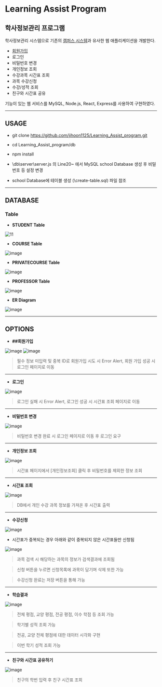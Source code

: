 # Learning Assist Program
## 학사정보관리 프로그램

학사정보관리 시스템으로 기존의 [캠퍼스 시스템](https://klas.kw.ac.kr/)과 유사한 웹 애플리케이션을 개발한다. 
  * [회원가입](#회원가입) 
  * 로그인 
  * 비밀번호 변경 
  * 개인정보 조회 
  * 수강과목 시간표 조회 
  * 과목 수강신청 
  * 수강/성적 조회 
  * 친구와 시간표 공유

기능이 있는 웹 서비스를 MySQL, Node.js, React, Express를 사용하여 구현하였다. 

-----------
## USAGE
* git clone https://github.com/jihoon1125/Learning_Assist_program.git

* cd Learning_Assist_program/db

* npm install

* \db\server\server.js 의 Line20~ 에서 MySQL school Database 생성 후 비밀번호 등 설정 변경

* school Database에 테이블 생성 (\create-table.sql) 파일 참조



----------
## DATABASE
### Table
+ **STUDENT Table**

![11](https://user-images.githubusercontent.com/59654033/117769840-2feb5d00-b26f-11eb-8cf3-02f17fc78994.PNG)

+ **COURSE Table**

![image](https://user-images.githubusercontent.com/59654033/117769981-590bed80-b26f-11eb-83cf-f98e5b4c49ab.png)

+ **PRIVATECOURSE Table**

![image](https://user-images.githubusercontent.com/59654033/117770027-66c17300-b26f-11eb-8dc3-7dec3ddcffa9.png)

+ **PROFESSOR Table**

![image](https://user-images.githubusercontent.com/59654033/117770068-7345cb80-b26f-11eb-84b6-1c7053b211ab.png)

+ **ER Diagram**

![image](https://user-images.githubusercontent.com/59654033/117770333-c1f36580-b26f-11eb-8337-89ce398e3c59.png)

---
## OPTIONS
+ **##회원가입**

![image](https://user-images.githubusercontent.com/59654033/117770697-3201eb80-b270-11eb-81ff-1391c38bd780.png)
![image](https://user-images.githubusercontent.com/59654033/117770711-37f7cc80-b270-11eb-8f34-5d02a1063583.png)

> 필수 정보 미입력 및 중복 ID로 회원가입 시도 시 Error Alert, 회원 가입 성공 시 로그인 페이지로 이동
___
+ **로그인**

![image](https://user-images.githubusercontent.com/59654033/117771063-ab014300-b270-11eb-9521-fdb0b9c52f67.png)

> 로그인 실패 시 Error Alert, 로그인 성공 시 시간표 조회 페이지로 이동
___
+ **비밀번호 변경**

![image](https://user-images.githubusercontent.com/59654033/117771150-c3715d80-b270-11eb-9f77-e247c2a00e60.png)

> 비밀번호 변경 완료 시 로그인 페이지로 이동 후 로그인 요구

___
+ **개인정보 조회**

![image](https://user-images.githubusercontent.com/59654033/117772061-bd2fb100-b271-11eb-8acd-fe7179638773.png)

> 시간표 페이지에서 [개인정보조회] 클릭 후 비밀번호를 제외한 정보 조회

___
+ **시간표 조회**

![image](https://user-images.githubusercontent.com/59654033/117772114-cc166380-b271-11eb-80d9-10390fe35d20.png)

> DB에서 개인 수강 과목 정보를 가져온 후 시간표 출력

___
+ **수강신청**

![image](https://user-images.githubusercontent.com/59654033/117772404-1992d080-b272-11eb-9fc8-4e5f3d10a6bb.png)

  + 시간표가 중복되는 경우 아래와 같이 중복되지 않은 시간표들만 신청됨

![image](https://user-images.githubusercontent.com/59654033/117772508-39c28f80-b272-11eb-8358-b1cd16c8699d.png)

> 과목 검색 시 해당하는 과목의 정보가 검색결과에 조회됨

> 신청 버튼을 누르면 신청목록에 과목이 담기며 삭제 또한 가능

> 수강신청 완료는 저장 버튼을 통해 가능

___
+ **학습결과**

![image](https://user-images.githubusercontent.com/59654033/117772949-b190ba00-b272-11eb-879d-32f17cb9a436.png)

> 전체 평점, 교양 평점, 전공 평점, 이수 학점 등 조회 가능

> 학기별 성적 조회 가능

> 전공, 교양 전체 평점에 대한 데이터 시각화 구현

> 이번 학기 성적 조회 가능

___
+ **친구와 시간표 공유하기**

![image](https://user-images.githubusercontent.com/59654033/117773080-ddac3b00-b272-11eb-859d-60ade3248280.png)

> 친구의 학번 입력 후 친구 시간표 조회






